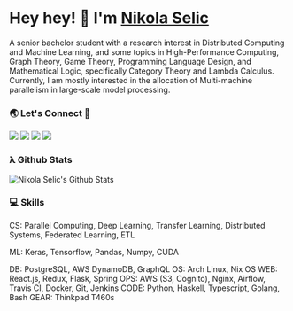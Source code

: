 # Hey hey! 👋 I'm [Nikola Selic](https://github.com/Selich)

A senior bachelor student with a research interest in Distributed Computing and Machine Learning, and some topics in High-Performance Computing, Graph Theory, Game Theory, Programming Language Design, and Mathematical Logic, specifically Category Theory and Lambda Calculus. Currently, I am mostly interested in the allocation of Multi-machine parallelism in large-scale model processing.

### 🌏 Let's Connect 🔗

[![](https://img.shields.io/badge/linkedin-%230077B5.svg?&style=for-the-badge&logo=linkedin&logoColor=white&color=8956E4)](https://www.linkedin.com/in/n-selic/)
[![](https://img.shields.io/badge/twitter-%230077B5.svg?&style=for-the-badge&logo=twitter&logoColor=white&color=8956E4)](https://twitter.com/_selich_)
[![](https://img.shields.io/badge/kaggle-%230077B5.svg?&style=for-the-badge&logo=kaggle&logoColor=white&color=8956E4)](https://www.kaggle.com/selich)
[![](https://img.shields.io/badge/researchgate-%230077B5.svg?&style=for-the-badge&logo=researchgate&logoColor=white&color=8956E4)](https://www.researchgate.net/profile/Nikola-Selic)


### λ Github Stats

![Nikola Selic's Github Stats](https://github-readme-stats.vercel.app/api?username=Selich&theme=dark)

### :computer: Skills

CS: Parallel Computing, Deep Learning, Transfer Learning, Distributed Systems, Federated Learning, ETL

ML: Keras, Tensorflow, Pandas, Numpy, CUDA

DB: PostgreSQL, AWS DynamoDB, GraphQL
OS: Arch Linux, Nix OS
WEB: React.js, Redux, Flask, Spring
OPS: AWS (S3, Cognito), Nginx, Airflow, Travis CI, Docker, Git, Jenkins
CODE: Python, Haskell, Typescript, Golang, Bash
GEAR: Thinkpad T460s




